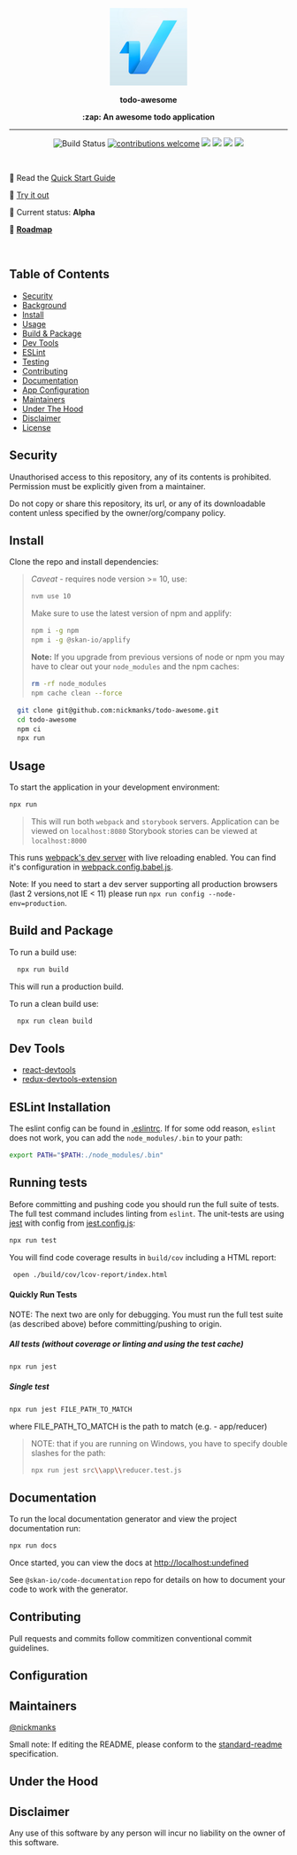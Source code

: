 
  <p align="center"><img src='./src/favicon.png' height='140' /></p>
  <p align="center">
    <b> todo-awesome </b>
  </p>

  <p align="center">
  <b>
  :zap: An awesome todo application
  </b>
  </p>

  -------------

  <p align="center">
    <a><img src="https://img.shields.io/badge/release-alpha-yellow.svg?style=flat-square" alt="Build Status"></a>
    <a href="https://github.com/RichardLitt/standard-readme"><img src="https://img.shields.io/badge/standard--readme-OK-green.svg?style=flat-square" alt="contributions welcome"></a>
    <a><img src="https://img.shields.io/badge/frontend-react-purple.svg?style=flat-square"></a>
    <a><img src="https://img.shields.io/badge/state-redux-blue.svg?style=flat-square"></a>
    <a><img src="https://img.shields.io/badge/lint-eslint-pink.svg?style=flat-square"></a>
    <a><img src="https://img.shields.io/badge/ui-storybook-lightgrey.svg?style=flat-square"></a>
  </p>

  <p> &nbsp; </p>

  :book: Read the [Quick Start Guide](https://enter-your-docs-guide-url.com)

  :rocket: [Try it out](https://enter-your-site-url.com)

  :hatched_chick: Current status: **Alpha**

  :tractor: **[Roadmap](https://enter-your-roadmap-url.com)**

  <p> &nbsp; </p>

  
  ## Table of Contents

-   [Security](#security)
-   [Background](#background)
-   [Install](#install)
-   [Usage](#usage)
-   [Build & Package](#build-and-package)
-   [Dev Tools](#dev-tools)
-   [ESLint](#eslint-installation)
-   [Testing](#running-tests)
-   [Contributing](#contributing)
-   [Documentation](#documentation)
-   [App Configuration](#configuration)
-   [Maintainers](#maintainers)
-   [Under The Hood](#under-the-hood)
-   [Disclaimer](#disclaimer)
-   [License](#license)


## Security

Unauthorised access to this repository, any of its contents is prohibited.
Permission must be explicitly given from a maintainer.

Do not copy or share this repository, its url, or any of its downloadable
content unless specified by the owner/org/company policy.

## Install

Clone the repo and install dependencies:

> *Caveat* - requires node version >= 10, use:
>
> ```bash
> nvm use 10
> ```
>
> Make sure to use the latest version of npm and applify:
> ```bash
> npm i -g npm
> npm i -g @skan-io/applify
> ```
>
>
>**Note:**
> If you upgrade from previous versions of node or npm you may have to
> clear out your `node_modules` and the npm caches:
> ```bash
> rm -rf node_modules
> npm cache clean --force
> ```


```bash
  git clone git@github.com:nickmanks/todo-awesome.git
  cd todo-awesome
  npm ci
  npx run
```

## Usage

To start the application in your development environment:

```bash
npx run
```

>This will run both `webpack` and `storybook` servers.
>Application can be viewed on `localhost:8080`
>Storybook stories can be viewed at `localhost:8000`

This runs [webpack's dev server](https://webpack.js.org/configuration/dev-server/)
with live reloading enabled. You can find it's configuration in [webpack.config.babel.js](./webpack.config.babel.js).

Note: If you need to start a dev server supporting all production browsers (last 2 versions,not IE < 11)
please run `npx run config --node-env=production`.


## Build and Package

To run a build use:

```bash
  npx run build
```

This will run a production build.

To run a clean build use:

```bash
  npx run clean build
```


## Dev Tools

  * [react-devtools](https://github.com/facebook/react-devtools)
  * [redux-devtools-extension](https://github.com/zalmoxisus/redux-devtools-extension)


## ESLint Installation

The eslint config can be found in [.eslintrc](./.eslintrc).
If for some odd reason, `eslint` does not work, you can add the `node_modules/.bin` to your path:

```bash
export PATH="$PATH:./node_modules/.bin"
```


## Running tests

Before committing and pushing code you should run the full suite of tests.
The full test command includes linting from `eslint`.
The unit-tests are using [jest](https://facebook.github.io/jest/)
with config from [jest.config.js](./jest.config.js):

```bash
npx run test
```

You will find code coverage results in `build/cov` including a HTML report:
```bash
 open ./build/cov/lcov-report/index.html 
```


#### Quickly Run Tests

NOTE: The next two are only for debugging. You must run the full test suite (as
described above) before committing/pushing to origin.

##### All tests (without coverage or linting and using the test cache)

```bash
npx run jest
```

##### Single test

```bash
npx run jest FILE_PATH_TO_MATCH
```

where FILE_PATH_TO_MATCH is the path to match (e.g. - app/reducer)

>NOTE: that if you are running on Windows, you have to specify double slashes for
>the path:
>
>```bash
>npx run jest src\\app\\reducer.test.js
>```


## Documentation

To run the local documentation generator and view the project documentation run:

```bash
npx run docs
```

Once started, you can view the docs at [http://localhost:undefined](http://localhost:undefined)

See `@skan-io/code-documentation` repo for details on how to document your code
to work with the generator.


## Contributing
Pull requests and commits follow commitizen conventional commit guidelines.


## Configuration


## Maintainers

[@nickmanks](https://github.com/nickmanks) 


Small note: If editing the README, please conform to the [standard-readme](https://github.com/RichardLitt/standard-readme) specification.

## Under the Hood

## Disclaimer

Any use of this software by any person will incur no liability on the owner of this software.

